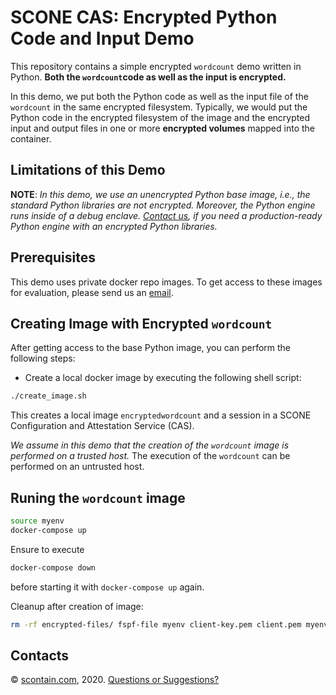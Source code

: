 # SCONE CAS: Encrypted Python Code and Input Demo

This repository contains a simple encrypted `wordcount` demo
written in Python. **Both the `wordcount`code as well as the input is encrypted.** 

In this demo, we put both the Python code as well as the input file of the `wordcount` in the same encrypted filesystem. Typically, we would put the Python code in the encrypted filesystem of the image and the encrypted input and output files in one or more **encrypted volumes** mapped into the container.

## Limitations of this Demo

**NOTE**: *In this demo, we use an unencrypted Python base image, i.e., the standard Python libraries are not encrypted. Moreover, the Python engine runs inside of a debug enclave. [Contact us](mailto:info@scontain.com), if you need a production-ready Python engine with an encrypted Python libraries.*

## Prerequisites

This demo uses private docker repo images. To get access to these images for evaluation, please send us an [email](mailto:info@scontain.com?Subject=Access%20to%20SCONE%20wordcount%20demo&Body=Hi%20there%2c%0dmy%20Docker%20Hub%20ID%20is%20...%20and%20I'm%20working%20on%20...%20at%20company%20...%20and%20I%20would%20like%20to%20get%20access%20to%20the%20Scone%20wordcount%20images.%0dBest%20regards%2c%20...).

## Creating Image with Encrypted `wordcount`

After getting access to the base Python image, you can perform the following steps:

- Create a local docker image by executing the following shell script:

```bash
./create_image.sh
```

This creates a local image `encryptedwordcount` and a session in a SCONE Configuration and Attestation Service (CAS).

*We assume in this demo that the creation of the `wordcount` image is performed on a trusted host.* 
The execution of the `wordcount` can be performed on an untrusted host.

## Runing the `wordcount` image

```bash
source myenv
docker-compose up
```

Ensure to execute 

```bash
docker-compose down
```

before starting it with `docker-compose up` again.

Cleanup after creation of image:

```bash
rm -rf encrypted-files/ fspf-file myenv client-key.pem client.pem myenv native-files/keytag session.yml
```

## Contacts

&copy; [scontain.com](http://www.scontain.com), 2020. [Questions or Suggestions?](mailto:info@scontain.com)
